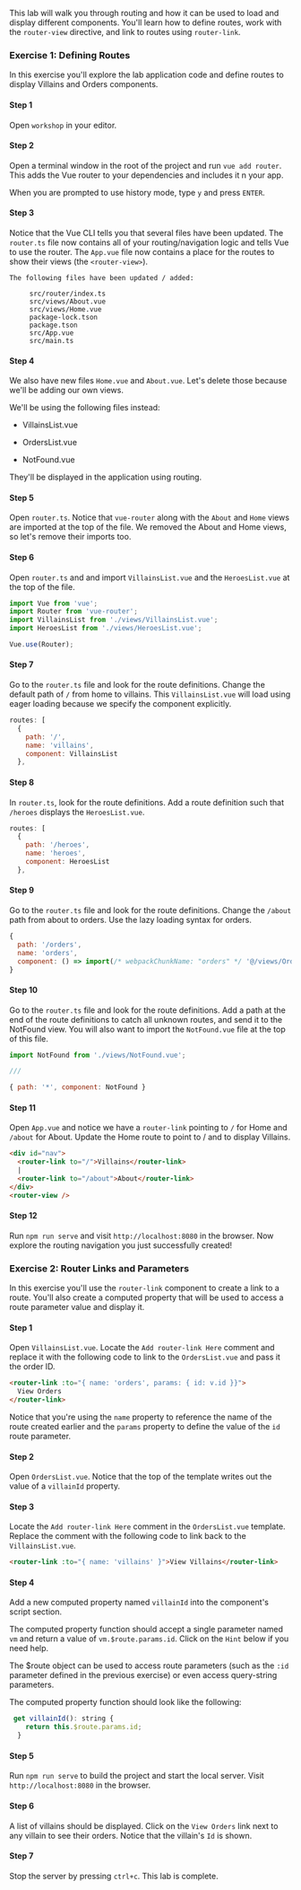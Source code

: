 This lab will walk you through routing and how it can be used to load and display different components. You'll learn how to define routes, work with the `router-view` directive, and link to routes using `router-link`.



### Exercise 1: Defining Routes

In this exercise you'll explore the lab application code and define routes to display Villains and Orders components.



#### Step 1

Open `workshop` in your editor.

#### Step 2

Open a terminal window in the root of the project and run `vue add router`. This adds the Vue router to your dependencies and includes it n your app.

When you are prompted to use history mode, type `y` and press `ENTER`.

#### Step 3

Notice that the Vue CLI tells you that several files have been updated. The `router.ts` file now contains all of your routing/navigation logic and tells Vue to use the router. The `App.vue` file now contains a place for the routes to show their views (the `<router-view>`).


```command-line
The following files have been updated / added:

     src/router/index.ts
     src/views/About.vue
     src/views/Home.vue
     package-lock.tson
     package.tson
     src/App.vue
     src/main.ts
```

#### Step 4

We also have new files `Home.vue` and `About.vue`. Let's delete those because we'll be adding our own views.

We'll be using the following files instead:

*   VillainsList.vue

*   OrdersList.vue

*   NotFound.vue


They'll be displayed in the application using routing.

#### Step 5

Open `router.ts`. Notice that `vue-router` along with the `About` and `Home` views are imported at the top of the file. We removed the About and Home views, so let's remove their imports too.

#### Step 6

Open `router.ts` and and import `VillainsList.vue` and the `HeroesList.vue` at the top of the file.


```javascript
import Vue from 'vue';
import Router from 'vue-router';
import VillainsList from './views/VillainsList.vue';
import HeroesList from './views/HeroesList.vue';

Vue.use(Router);
```

#### Step 7

Go to the `router.ts` file and look for the route definitions. Change the default path of `/` from home to villains. This `VillainsList.vue` will load using eager loading because we specify the component explicitly.


```javascript
routes: [
  {
    path: '/',
    name: 'villains',
    component: VillainsList
  },
```

#### Step 8

In `router.ts`, look for the route definitions. Add a route definition such that `/heroes` displays the `HeroesList.vue`.


```javascript
routes: [
  {
    path: '/heroes',
    name: 'heroes',
    component: HeroesList
  },
```

#### Step 9

Go to the `router.ts` file and look for the route definitions. Change the `/about` path from about to orders. Use the lazy loading syntax for orders.


```javascript
{
  path: '/orders',
  name: 'orders',
  component: () => import(/* webpackChunkName: "orders" */ '@/views/OrdersList.vue')
}
```

#### Step 10

Go to the `router.ts` file and look for the route definitions. Add a path at the end of the route definitions to catch all unknown routes, and send it to the NotFound view. You will also want to import the `NotFound.vue` file at the top of this file.


```javascript
import NotFound from './views/NotFound.vue';

///

{ path: '*', component: NotFound }
```

#### Step 11

Open `App.vue` and notice we have a `router-link` pointing to `/` for Home and `/about` for About. Update the Home route to point to / and to display Villains.


```html
<div id="nav">
  <router-link to="/">Villains</router-link>
  |
  <router-link to="/about">About</router-link>
</div>
<router-view />
```

#### Step 12

Run `npm run serve` and visit `http://localhost:8080` in the browser. Now explore the routing navigation you just successfully created!


### Exercise 2: Router Links and Parameters

In this exercise you'll use the `router-link` component to create a link to a route. You'll also create a computed property that will be used to access a route parameter value and display it.



#### Step 1

Open `VillainsList.vue`. Locate the `Add router-link Here` comment and replace it with the following code to link to the `OrdersList.vue` and pass it the order ID.


```html
<router-link :to="{ name: 'orders', params: { id: v.id }}">
  View Orders
</router-link>
```


<course-item
  type="Note"
  title="Defining a Route Parameter">
  Notice that you're using the `name` property to reference the name of the route created earlier and the `params` property to define the value of the `id` route parameter.

</course-item>

#### Step 2

Open `OrdersList.vue`. Notice that the top of the template writes out the value of a `villainId` property.

#### Step 3

Locate the `Add router-link Here` comment in the `OrdersList.vue` template. Replace the comment with the following code to link back to the `VillainsList.vue`.


```html
<router-link :to="{ name: 'villains' }">View Villains</router-link>
```

#### Step 4

Add a new computed property named `villainId` into the component's script section.

The computed property function should accept a single parameter named `vm` and return a value of `vm.$route.params.id`. Click on the `Hint` below if you need help.


<course-item
  type="Note"
  title="Using $route">
  The $route object can be used to access route parameters (such as the `:id` parameter defined in the previous exercise) or even access query-string parameters.

</course-item>


<course-item
  type="Hint"
  title="Need Help?">
  The computed property function should look like the following:


```javascript
 get villainId(): string {
    return this.$route.params.id;
  }
```

</course-item>

#### Step 5

Run `npm run serve` to build the project and start the local server. Visit `http://localhost:8080` in the browser.

#### Step 6

A list of villains should be displayed. Click on the `View Orders` link next to any villain to see their orders. Notice that the villain's `Id` is shown.

#### Step 7

Stop the server by pressing `ctrl+c`. This lab is complete.